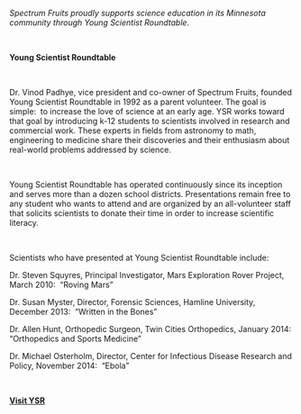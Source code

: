 <p><em>Spectrum Fruits proudly supports science education in its Minnesota community through Young Scientist Roundtable.</em>&nbsp;</p>
<p>&nbsp;</p>
<p><strong>Young Scientist Roundtable</strong></p>
<p>&nbsp;</p>
<p>Dr. Vinod Padhye, vice president and co-owner of Spectrum Fruits, founded Young Scientist Roundtable in 1992 as a parent volunteer. The goal is simple:&nbsp; to increase the love of science at an early age. YSR works toward that goal by introducing k-12 students to scientists involved in research and commercial work. These experts in fields from astronomy to math, engineering to medicine share their discoveries and their enthusiasm about real-world problems addressed by science.</p>
<p>&nbsp;</p>
<p>Young Scientist Roundtable has operated continuously since its inception and serves more than a dozen school districts. Presentations remain free to any student who wants to attend and are organized by an all-volunteer staff that solicits scientists to donate their time in order to increase scientific literacy.&nbsp;</p>
<p>&nbsp;</p>
<p>Scientists who have presented at Young Scientist Roundtable include:</p>
<p>Dr. Steven Squyres, Principal Investigator, Mars Exploration Rover Project, March 2010:&nbsp; “Roving Mars”</p>
<p>Dr. Susan Myster, Director, Forensic Sciences, Hamline University, December 2013:&nbsp; “Written in the Bones”</p>
<p>Dr. Allen Hunt, Orthopedic Surgeon, Twin Cities Orthopedics, January 2014:&nbsp; “Orthopedics and Sports Medicine”</p>
<p>Dr. Michael Osterholm, Director, Center for Infectious Disease Research and Policy, November 2014:&nbsp; “Ebola”</p>
<p>&nbsp;</p>
<p><span style="text-decoration: underline;"><strong><a href="http://www.wayzata.k12.mn.us/Page/7074" target="_blank">Visit YSR</a></strong></span></p>

